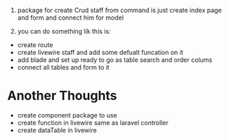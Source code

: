 1) package for create Crud staff from command is just create index page and form 
and connect him for model 

2) you can do something lik this is: 
- create route 
- create livewire staff and add some defualt funcation on it 
- add blade  and set up ready to go as table search and order colums
- connect all tables and form to it 


# Another Thoughts 

- create component package to use 
- create function in livewire same as laravel controller
- create dataTable in livewire 